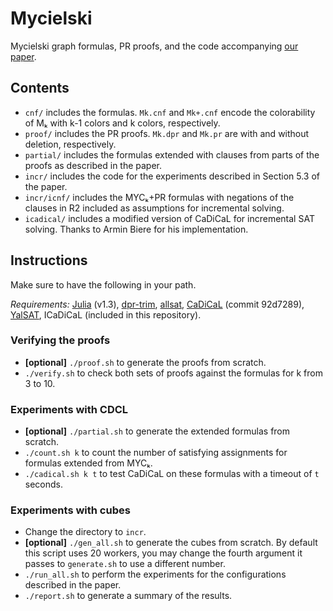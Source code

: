 # Mycielski
Mycielski graph formulas, PR proofs, and the code accompanying [our paper](https://www.cs.cmu.edu/~eyolcu/papers/mycielski-graphs-pr-proofs.pdf).

## Contents
- `cnf/` includes the formulas. `Mk.cnf` and `Mk+.cnf` encode the colorability of Mₖ with k-1 colors and k colors, respectively.
- `proof/` includes the PR proofs. `Mk.dpr` and `Mk.pr` are with and without deletion, respectively.
- `partial/` includes the formulas extended with clauses from parts of the proofs as described in the paper.
- `incr/` includes the code for the experiments described in Section 5.3 of the paper.
- `incr/icnf/` includes the MYCₖ+PR formulas with negations of the clauses in R2 included as assumptions for incremental solving.
- `icadical/` includes a modified version of CaDiCaL for incremental SAT solving. Thanks to Armin Biere for his implementation.

## Instructions
Make sure to have the following in your path.

*Requirements:* [Julia](https://julialang.org/) (v1.3), [dpr-trim](https://github.com/marijnheule/dpr-trim), [allsat](https://github.com/marijnheule/allsat), [CaDiCaL](https://github.com/arminbiere/cadical) (commit 92d7289), [YalSAT](http://fmv.jku.at/yalsat/yalsat-03v.zip), ICaDiCaL (included in this repository).

### Verifying the proofs
- **[optional]** `./proof.sh` to generate the proofs from scratch.
- `./verify.sh` to check both sets of proofs against the formulas for k from 3 to 10.

### Experiments with CDCL
- **[optional]** `./partial.sh` to generate the extended formulas from scratch.
- `./count.sh k` to count the number of satisfying assignments for formulas extended from MYCₖ.
- `./cadical.sh k t` to test CaDiCaL on these formulas with a timeout of `t` seconds.

### Experiments with cubes
- Change the directory to `incr`.
- **[optional]** `./gen_all.sh` to generate the cubes from scratch. By default this script uses 20 workers, you may change the fourth argument it passes to `generate.sh` to use a different number.
- `./run_all.sh` to perform the experiments for the configurations described in the paper.
- `./report.sh` to generate a summary of the results.
